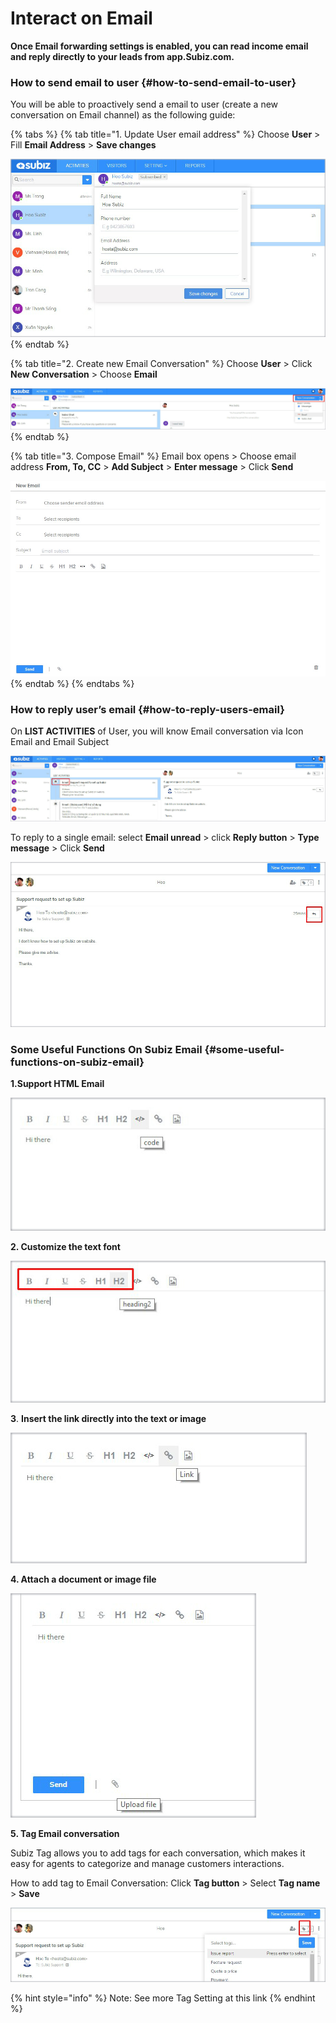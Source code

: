 # Interact on Email

**Once Email forwarding settings is enabled, you can read income email and reply directly to your leads from app.Subiz.com.**

### How to send email to user {#how-to-send-email-to-user}

 You will be able to proactively send a email to user \(create a new conversation on Email channel\) as the following guide:

{% tabs %}
{% tab title="1. Update User email address" %}
Choose **User** &gt; Fill **Email Address** &gt; **Save changes**

![](../../.gitbook/assets/17.-email-update%20%281%29.jpg)
{% endtab %}

{% tab title="2. Create new Email Conversation" %}
Choose **User** &gt; Click **New Conversation** &gt; Choose **Email**

![](../../.gitbook/assets/18.-email-new%20%281%29.jpg)
{% endtab %}

{% tab title="3. Compose Email" %}
Email box opens &gt; Choose email address **From, To, CC** &gt; **Add Subject** &gt; **Enter message** &gt; Click **Send**

![](../../.gitbook/assets/19.-email-type%20%281%29.jpg)
{% endtab %}
{% endtabs %}

### **How to reply user’s email** {#how-to-reply-users-email}

On **LIST ACTIVITIES** of User, you will know Email conversation via Icon Email and Email Subject

![](../../.gitbook/assets/20.-email-noti.jpg)

To reply to a single email: select **Email unread** &gt; click **Reply button** &gt; **Type message** &gt; Click **Send**

![](../../.gitbook/assets/21.-email-reply.jpg)

### **Some Useful Functions On Subiz Email** {#some-useful-functions-on-subiz-email}

**1.Support HTML Email**

![](../../.gitbook/assets/22.-code%20%281%29.jpg)

 **2. Customize the text font**

![](../../.gitbook/assets/23.-font.jpg)

 **3**. **Insert the link directly into the text or image**

![](../../.gitbook/assets/24.-link%20%281%29.jpg)

 **4. Attach a document or image file**

![](../../.gitbook/assets/25.-upload.jpg)

 **5. Tag Email conversation**

Subiz Tag allows you to add tags for each conversation, which makes it easy for agents to categorize and manage customers interactions.

How to add tag to Email Conversation: Click **Tag button** &gt; Select **Tag name** &gt; **Save**

![](../../.gitbook/assets/26.-email-tag.jpg)

{% hint style="info" %}
Note: See more Tag Setting at this link
{% endhint %}

